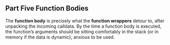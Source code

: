 ## Part Five Function Bodies
The **function body** is precisely what the **function wrappers** detour to, after unpacking the incoming calldata. By the time a function body is executed, the function’s arguments should be sitting comfortably in the stack (or in memory if the data is dynamic), anxious to be used.

